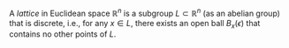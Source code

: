 A *lattice* in Euclidean space $\mathbb{R}^n$ is a subgroup $L \subset \mathbb{R}^n$ (as an abelian group) that is discrete, i.e., for any $x \in L$, there exists an open ball $B_x(\epsilon)$ that contains no other points of $L$.
